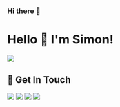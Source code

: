 ### Hi there 👋

<!--
**Drmehmetaktass/drmehmetaktass** is a ✨ _special_ ✨ repository because its `README.md` (this file) appears on your GitHub profile.

Here are some ideas to get you started:

- 🔭 I’m currently working on ...
- 🌱 I’m currently learning ...
- 👯 I’m looking to collaborate on ...
- 🤔 I’m looking for help with ...
- 💬 Ask me about ...
- 📫 How to reach me: ...
- 😄 Pronouns: ...
- ⚡ Fun fact: ...
-->
# Hello 👋 I'm Simon!

<img src="/assets/gif.webp" />

## 🤙 Get In Touch
[![](https://img.shields.io/badge/Instagram-E4405F?style=for-the-badge&logo=instagram&logoColor=white)](https://instagram.com/simonfarah_)
[![](https://img.shields.io/badge/Telegram-2CA5E0?style=for-the-badge&logo=telegram&logoColor=white)](https://t.me/simonfarah)
[![](https://img.shields.io/badge/GitHub-333333?style=for-the-badge&logo=github&logoColor=white)](https://github.com/simonfarah)
[![](https://img.shields.io/badge/ProtonMail-8B89CC?style=for-the-badge&logo=protonmail&logoColor=white)](mailto:simonfarah@pm.me)
